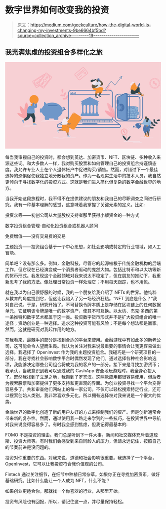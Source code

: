 # 数字世界如何改变我的投资

> 原文：<https://medium.com/geekculture/how-the-digital-world-is-changing-my-investments-9be6664bf5bd?source=collection_archive---------19----------------------->

## 我充满焦虑的投资组合多样化之旅

![](img/ea85f5c71401b045d46581ff25eaa172.png)

每当我审视自己的投资时，都会想到英达、加密货币、NFT、区块链、多种收入来源这些词。和大多数人一样，我对购买股票和如何管理自己的投资组合持谨慎态度。我允许专业人士在个人退休帐户中促进购买/销售。然而，对错过下一个最佳选择的恐惧促使我独立地分散我的资产。作为一名现实生活中的技术人员，我自然更倾向于寻找数字化的投资方式。这就是我们进入简化但复杂的数字金融世界的地方。

当我开始这段旅程时，我不得不在提供建议的朋友和我自己的尽职调查之间进行研究。我有一种基本理解的感觉，这意味着我掌握了关键元素的定义。比如:

投资众筹——初创公司从大量股权支持者那里获得小额资金的一种方式

数字投资组合管理-自动化投资组合或机器人顾问

免费增值——没有交易费的交易

主题投资——投资组合基于一个中心思想，如社会影响或特定的行业领域，如人工智能。

简单吧？没有那么多。例如，金融科技，尽管它的起源植根于传统金融机构的后端工作，但它现在已经演变成一个消费者驱动的庞然大物。包括比特币和以太坊等新的货币形式。我发现这个金融领域对我来说太不稳定了，但在朋友的推动下，我重新思考了我的方法。像处理日常投资一样处理它；不用每天跟踪，也不用慌。

就在我以为自己很舒服的时候，我的一个朋友给我介绍了 NFTs 的世界。他纯粹从教育的角度提到它，但这让我陷入了另一场经济狂热。“NFT 到底是什么？”我对自己说。于是，研究开始了。不可替换令牌本质上是存储在区块链上的任何数据单元，它证明该令牌是唯一的数字资产，使其不可互换。以太坊、杰克·多西的第一条推特和数字艺术都属于这一类。投资数字货币形式并不是扩大投资组合的唯一途径；资助创业是一种选择。追求这种投资可能有风险；不是每个想法都是赢家。然而，这就是研究对我起作用的地方。

在我看来，最棘手的部分是找到合适的平台来使用。金融游戏中有如此多的新老公司，这可能会令人望而生畏。我认为关注对我来说最重要的事情会让我更容易做出选择。我选择了 Openinvest 作为我的主题投资组合。我碰巧是一个研究项目的一部分，我在寻找社会影响数字平台时偶然发现了他们。通过选择各种社会影响选项，我能够决定哪些公司组合将成为我的客户的一部分。接下来是寻找加密货币；我承认，当我意识到我可以通过我的 CashApp 安全地玩游戏时，我全身心投入了。既然我找到了立足之地，我搬到了罗宾汉。这两款应用都很容易使用，但后者为搜索股票和加密提供了更多支持和更直观的界面。为创业投资寻找一个平台变得容易多了。共和审查他们网站上的每一家公司。不仅可以轻松搜索特定行业，还可以搜索创始人类别。我非常喜欢多元化，所以拥有选择权对我来说是一个很大的优势。

金融世界的数字化创造了新的用户友好的方式来控制我们的资产。但是创新通常会带来新的复杂性。然而，通过使用我一路走来学到的一些技巧，在投资世界中导航对我来说变得容易多了。有时我会感到焦虑，但我记得最基本的:

FOMO 不是投资的理由。我们总是听到下一件大事。新闻和社交媒体充斥着道琼斯、投资大师等。有时我们会感受到来自同龄人的压力，但请永远记住，按照自己的节奏前进是没问题的。

投资对你重要的东西。对我来说，道德和社会影响很重要。我选择了一个平台，OpenInvest，它可以让我投资符合我价值观的公司。

Fintech 通过关注细节，在细节中种植日常杂草。如果你正在寻找加密货币，做好基础研究。比如什么能让一个人成为 NFT，什么不能？

如果创业更适合你，那就找一个你喜欢的行业，从那里开始。

投资有风险也有回报，所以，请记住这一点，并尽量保持轻松。